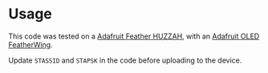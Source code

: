 # Usage

This code was tested on a [Adafruit Feather HUZZAH][1], with an
[Adafruit OLED FeatherWing][2].

Update `STASSID` and `STAPSK` in the code before uploading to the device.

[1]: https://learn.adafruit.com/adafruit-feather-huzzah-esp8266/
[2]: https://learn.adafruit.com/adafruit-oled-featherwing/
